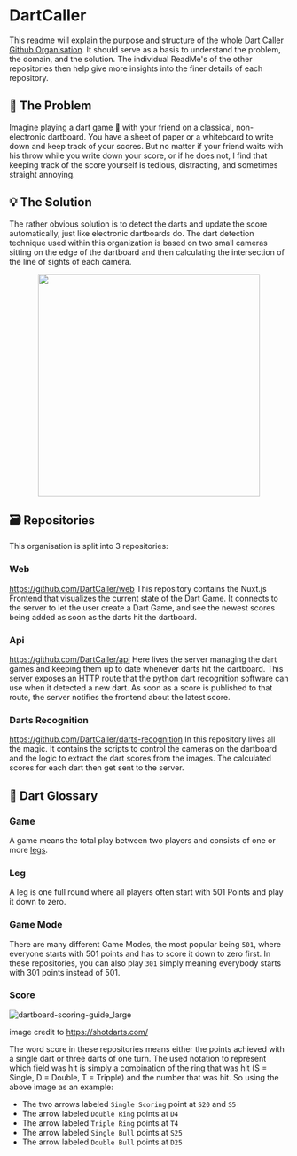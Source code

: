 # DartCaller 
This readme will explain the purpose and structure of the whole [Dart Caller Github Organisation](https://github.com/DartCaller).
It should serve as a basis to understand the problem, the domain, and the solution. The individual ReadMe's of the other repositories then help give more insights into the finer details of each repository.

## :thinking: The Problem
Imagine playing a dart game :dart: with your friend on a classical, non-electronic dartboard. You have a sheet of paper or a whiteboard to write down and keep track of your scores. But no matter if your friend waits with his throw while you write down your score, or if he does not, I find that keeping track of the score yourself is tedious, distracting, and sometimes straight annoying.

## :bulb: The Solution
The rather obvious solution is to detect the darts and update the score automatically, just like electronic dartboards do. The dart detection technique used within this organization is based on two small cameras sitting on the edge of the dartboard and then calculating the intersection of the line of sights of each camera.

<p align="center">
<img height="400px" src="https://user-images.githubusercontent.com/32591853/120698755-c4805e00-c4af-11eb-8c3d-a791a9832b15.png" />
</p>

## :card_file_box: Repositories
This organisation is split into 3 repositories:

### Web
https://github.com/DartCaller/web
This repository contains the Nuxt.js Frontend that visualizes the current state of the Dart Game. It connects to the server to let the user create a Dart Game, and see the newest scores being added as soon as the darts hit the dartboard.

### Api
https://github.com/DartCaller/api
Here lives the server managing the dart games and keeping them up to date whenever darts hit the dartboard. This server exposes an HTTP route that the python dart recognition software can use when it detected a new dart. As soon as a score is published to that route, the server notifies the frontend about the latest score.

### Darts Recognition
https://github.com/DartCaller/darts-recognition
In this repository lives all the magic. It contains the scripts to control the cameras on the dartboard and the logic to extract the dart scores from the images.
The calculated scores for each dart then get sent to the server.


## :book: Dart Glossary
### Game
A game means the total play between two players and consists of one or more [legs](#legs).
### Leg
A leg is one full round where all players often start with 501 Points and play it down to zero. 
### Game Mode
There are many different Game Modes, the most popular being `501`, where everyone starts with 501 points and has to score it down to zero first. In these repositories, you can also play `301` simply meaning everybody starts with 301 points instead of 501.

### Score
![dartboard-scoring-guide_large](https://user-images.githubusercontent.com/32591853/120363119-11c3ca80-c30c-11eb-91bc-ffe09da22058.jpeg)

image credit to https://shotdarts.com/

The word score in these repositories means either the points achieved with a single dart or three darts of one turn.
The used notation to represent which field was hit is simply a combination of the ring that was hit (S = Single, D = Double, T = Tripple) and the number that was hit. So using the above image as an example:
- The two arrows labeled `Single Scoring` point at `S20` and `S5`
- The arrow labeled `Double Ring` points at `D4`
- The arrow labeled `Triple Ring` points at `T4`
- The arrow labeled `Single Bull` points at `S25`
- The arrow labeled `Double Bull` points at `D25`
